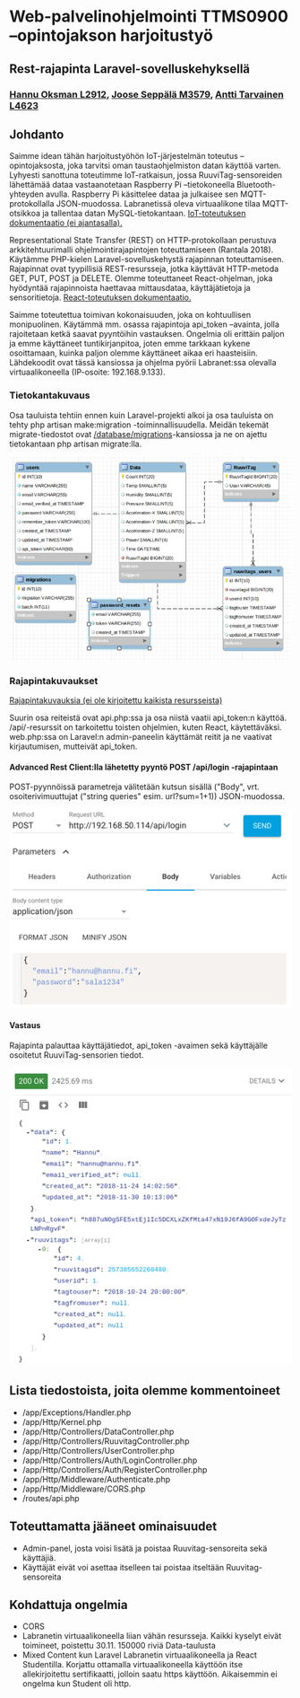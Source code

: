 # Web-palvelinohjelmointi TTMS0900 –opintojakson harjoitustyö

## Rest-rajapinta Laravel-sovelluskehyksellä

### [Hannu Oksman L2912](https://github.com/szeretni), [Joose Seppälä M3579](https://github.com/jooseba), [Antti Tarvainen L4623](https://github.com/atarvainen)

## Johdanto

Saimme idean tähän harjoitustyöhön IoT-järjestelmän toteutus –opintojaksosta, joka tarvitsi oman taustaohjelmiston datan käyttöä varten. Lyhyesti sanottuna toteutimme IoT-ratkaisun, jossa RuuviTag-sensoreiden lähettämää dataa vastaanotetaan Raspberry Pi –tietokoneella Bluetooth-yhteyden avulla. Raspberry Pi käsittelee dataa ja julkaisee sen MQTT-protokollalla JSON-muodossa. Labranetissä oleva virtuaalikone tilaa MQTT-otsikkoa ja tallentaa datan MySQL-tietokantaan. [IoT-toteutuksen dokumentaatio (ei ajantasalla).](https://github.com/atarvainen/IoT_Project)

Representational State Transfer (REST) on HTTP-protokollaan perustuva arkkitehtuurimalli ohjelmointirajapintojen toteuttamiseen (Rantala 2018). Käytämme PHP-kielen Laravel-sovelluskehystä rajapinnan toteuttamiseen. Rajapinnat ovat tyypillisiä REST-resursseja, jotka käyttävät HTTP-metoda GET, PUT, POST ja DELETE. Olemme toteuttaneet React-ohjelman, joka hyödyntää rajapinnoista haettavaa mittausdataa, käyttäjätietoja ja sensoritietoja. [React-toteutuksen dokumentaatio.](https://github.com/atarvainen/reactIoTproject/tree/master/react)

Saimme toteutettua toimivan kokonaisuuden, joka on kohtuullisen monipuolinen. Käytämmä mm. osassa rajapintoja api_token –avainta, jolla rajoitetaan ketkä saavat pyyntöihin vastauksen. Ongelmia oli erittäin paljon ja emme käyttäneet tuntikirjanpitoa, joten emme tarkkaan kykene osoittamaan, kuinka paljon olemme käyttäneet aikaa eri haasteisiin. Lähdekoodit ovat tässä kansiossa ja ohjelma pyörii Labranet:ssa olevalla virtuaalikoneella (IP-osoite: 192.168.9.133).

### Tietokantakuvaus

Osa tauluista tehtiin ennen kuin Laravel-projekti alkoi ja osa tauluista on tehty php artisan make:migration -toiminnallisuudella. Meidän tekemät migrate-tiedostot ovat [/database/migrations](https://github.com/atarvainen/reactIoTproject/tree/master/laravel/database/migrations)-kansiossa ja ne on ajettu tietokantaan php artisan migrate:lla. 

![databaseschema](../laravel/images/iotschema.png)

### Rajapintakuvaukset

[Rajapintakuvauksia (ei ole kirjoitettu kaikista resursseista)](../laravel/interfacedescription.md)

Suurin osa reiteistä ovat api.php:ssa ja osa niistä vaatii api_token:n käyttöä. /api/-resurssit on tarkoitettu toisten ohjelmien, kuten React, käytettäväksi. web.php:ssa on Laravel:n admin-paneelin käyttämät reitit ja ne vaativat kirjautumisen, mutteivät api_token.

#### Advanced Rest Client:lla lähetetty pyyntö POST /api/login -rajapintaan

POST-pyynnöissä parametreja välitetään kutsun sisällä ("Body", vrt. osoiterivimuuttujat ("string queries" esim. url?sum=1+1)) JSON-muodossa. 

![postloginrequest](../laravel/images/postloginrequest.png)

#### Vastaus

Rajapinta palauttaa käyttäjätiedot, api_token -avaimen sekä käyttäjälle osoitetut RuuviTag-sensorien tiedot.

![postloginresponse](../laravel/images/postloginresponse.png)

## Lista tiedostoista, joita olemme kommentoineet

* /app/Exceptions/Handler.php
* /app/Http/Kernel.php
* /app/Http/Controllers/DataController.php
* /app/Http/Controllers/RuuvitagController.php
* /app/Http/Controllers/UserController.php
* /app/Http/Controllers/Auth/LoginController.php
* /app/Http/Controllers/Auth/RegisterController.php
* /app/Http/Middleware/Authenticate.php
* /app/Http/Middleware/CORS.php
* /routes/api.php

## Toteuttamatta jääneet ominaisuudet

* Admin-panel, josta voisi lisätä ja poistaa Ruuvitag-sensoreita sekä käyttäjiä.
* Käyttäjät eivät voi asettaa itselleen tai poistaa itseltään Ruuvitag-sensoreita

## Kohdattuja ongelmia

* CORS
* Labranetin virtuaalikoneella liian vähän resursseja. Kaikki kyselyt eivät toimineet, poistettu 30.11. 150000 riviä Data-taulusta
* Mixed Content kun Laravel Labranetin virtuaalikoneella ja React Studentilla. Korjattu ottamalla virtuaalikoneella käyttöön itse allekirjoitettu sertifikaatti, jolloin saatu https käyttöön. Aikaisemmin ei ongelma kun Student oli http.

